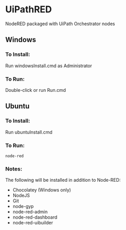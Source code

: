 # UiPathRED
NodeRED packaged with UiPath Orchestrator nodes

## Windows
### To Install:
Run windowsInstall.cmd as Administrator
### To Run:
Double-click or run Run.cmd

## Ubuntu
### To Install:
Run ubuntuInstall.cmd
### To Run:
`node-red`

### Notes:
The following will be installed in addition to Node-RED:
* Chocolatey (Windows only)
* NodeJS
* Git
* node-gyp
* node-red-admin
* node-red-dashboard
* node-red-uibuilder
